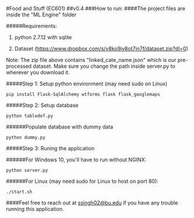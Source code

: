 #Food and Stuff (EC601)
##v0.4 
###How to run:
####The project files are inside the "ML Engine" folder

#####Requirements: 

1. python 2.7.12 with sqlite

2. Dataset (https://www.dropbox.com/s/v8ko9iy8ot7in7f/dataset.zip?dl=0)

Note: The zip file above contains "linked_cate_name.json" which is our pre-processed dataset. Make sure you change the path inside server.py to wherever you download it.

#####Step 1: Setup python environment (may need sudo on Linux)
```
pip install Flask-SqlAlchemy wtforms flask flask_googlemaps
```

#####Step 2: Setup database
```
python tabledef.py
```

######Populate database with dummy data
```
python dummy.py
```

#####Step 3: Runing the application

######For Windows 10, you'll have to run without NGINX: 
```
python server.py
```
######For Linux (may need sudo for Linux to host on port 80): 
```
./start.sh
```

####Feel free to reach out at ssingh02@bu.edu if you have any trouble running this application.

